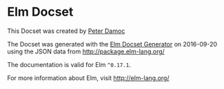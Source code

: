 Elm Docset
=======================

This Docset was created by [Peter Damoc](https://github.com/pdamoc/)

The Docset was generated with the [Elm Docset Generator](https://github.com/pdamoc/elm-docset) on 2016-09-20 using the JSON data from http://package.elm-lang.org/

The documentation is valid for Elm `^0.17.1`.

For more information about Elm, visit http://elm-lang.org/
